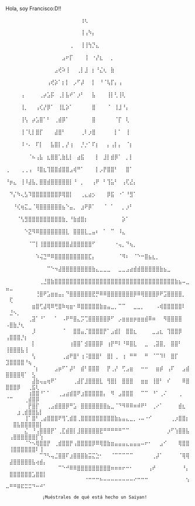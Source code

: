Hola, soy Francisco:D!!



⠀⠀⠀⠀⠀⠀⠀⠀⠀⠀⠀⠀⠀⠀⠀⠀⠀⠀⠀⠀⢰⢆⠀⠀⠀⠀⠀⠀⠀⠀⠀⠀⠀⠀⠀⠀⠀⠀⠀⠀⠀⠀⠀⠀⠀⠀⠀⠀⠀⠀⠀⠀⠀⠀⠀⠀⠀⠀⠀⠀
⠀⠀⠀⠀⠀⠀⠀⠀⠀⠀⠀⠀⠀⠀⠀⠀⠀⠀⠀⠀⢸⢠⠳⡄⠀⠀⠀⠀⠀⠀⠀⠀⠀⠀⠀⠀⠀⠀⠀⠀⠀⠀⠀⠀⠀⠀⠀⠀⠀⠀⠀⠀⠀⠀⠀⠀⠀⠀⠀⠀
⠀⠀⠀⠀⠀⠀⠀⠀⠀⠀⠀⠀⠀⠀⠀⠀⠀⢀⠀⠀⢸⢸⢳⡙⣄⠀⠀⠀⠀⠀⠀⠀⠀⠀⠀⠀⠀⠀⠀⠀⠀⠀⠀⠀⠀⠀⠀⠀⠀⠀⠀⠀⠀⠀⠀⠀⠀⠀⠀⠀
⠀⠀⠀⠀⠀⠀⠀⠀⠀⠀⠀⠀⠀⠀⠀⣠⠖⡏⠀⠀⠀⢸⠀⠐⡜⣆⠀⠀⡀⠀⠀⠀⠀⠀⠀⠀⠀⠀⠀⠀⠀⠀⠀⠀⠀⠀⠀⠀⠀⠀⠀⠀⠀⠀⠀⠀⠀⠀⠀⠀
⠀⠀⠀⠀⠀⠀⠀⠀⠀⠀⠀⠀⠀⣠⢞⠵⢸⠀⠀⢀⡇⣸⠀⡆⠘⣌⢆⠀⣷⠀⠀⠀⠀⠀⠀⠀⠀⠀⠀⠀⠀⠀⠀⠀⠀⠀⠀⠀⠀⠀⠀⠀⠀⠀⠀⠀⠀⠀⠀⠀
⠀⠀⠀⠀⠀⠀⠀⠀⠀⠀⠀⢠⢞⡵⠁⡆⡇⠀⡠⠋⡼⠀⠀⡇⠀⠘⠈⢧⡏⡄⢠⠀⠀⠀⠀⠀⠀⠀⠀⠀⠀⠀⠀⠀⠀⠀⠀⠀⠀⠀⠀⠀⠀⠀⠀⠀⠀⠀⠀⠀
⠀⠀⠀⠀⢠⠀⠀⠀⠀⢀⡴⣡⡯⠀⢀⡇⣧⠞⠁⡰⠃⠀⠀⣧⠀⠀⠀⢸⡇⢃⢸⢇⠀⠀⠀⠀⠀⠀⠀⠀⠀⠀⠀⠀⠀⠀⠀⠀⠀⠀⠀⠀⠀⠀⠀⠀⠀⠀⠀⠀
⠀⠀⠀⠀⢸⡀⠀⠀⢠⢎⡜⡿⠁⠀⢸⣇⡵⠁⠀⠀⠀⠀⠀⣿⠀⠀⠀⠈⠀⢸⣸⠘⡄⠀⠀⠀⠀⠀⠀⠀⠀⠀⠀⠀⠀⠀⠀⠀⠀⠀⠀⠀⠀⠀⠀⠀⠀⠀⠀⠀
⠀⠀⠀⠀⢸⢣⠀⡴⣡⣿⠁⠃⠀⢀⣾⡿⠁⠀⠀⠀⠀⠀⠀⣿⠀⠀⠀⠀⠀⠈⡏⠀⢇⠀⠀⠀⠀⠀⠀⠀⠀⠀⠀⠀⠀⠀⠀⠀⠀⠀⠀⠀⠀⠀⠀⠀⠀⠀⠀⠀
⠀⠀⠀⠀⢸⠈⢇⡇⣿⡏⠀⠀⠀⣼⣿⠃⠀⠀⠀⠀⢀⠇⡰⣿⠀⠀⠀⠀⠀⡇⠁⠀⢸⠀⠀⠀⠀⠀⠀⠀⠀⠀⠀⠀⠀⠀⠀⠀⠀⠀⠀⠀⠀⠀⠀⠀⠀⠀⠀⠀
⠀⠀⠀⠀⠸⠐⠄⠀⠏⡇⠀⠀⣧⣿⡇⡀⡜⢰⠀⠀⡘⡐⠁⠏⡆⠀⠀⡄⢠⡇⡄⠀⠈⡆⠀⠀⠀⠀⠀⠀⠀⠀⠀⠀⠀⠀⠀⠀⠀⠀⠀⠀⠀⠀⠀⠀⠀⠀⠀⠀
⠀⠀⠀⠀⠀⠀⠈⠦⢠⣧⠀⣆⣿⣿⢁⣷⣇⡇⠀⣴⣯⠀⠀⠀⡇⠀⣸⡇⣾⡿⠁⠀⡀⡇⠀⠀⠀⠀⠀⠀⠀⠀⠀⠀⠀⠀⠀⠀⠀⠀⠀⠀⠀⠀⠀⠀⠀⠀⠀⠀
⢀⠀⠀⠀⢀⢀⢠⠀⠸⣿⣆⢹⣿⣿⣾⣿⣿⣠⢾⠛⠁⠀⠀⠀⡇⡠⡟⣿⣿⠃⠀⠀⣿⠁⠀⠀⠀⠀⠀⠀⠀⠀⠀⠀⠀⠀⠀⠀⠀⠀⠀⠀⠀⠀⠀⠀⠀⠀⠀⠀
⠘⡶⣄⠀⢸⠸⣼⣧⡀⣿⣿⣾⣿⣿⣿⣿⣿⡇⠘⠀⡀⠀⠀⢠⠟⠀⠃⢹⣥⠃⠀⢠⢏⣜⡄⠀⠀⠀⠀⠀⠀⠀⠀⠀⠀⠀⠀⠀⠀⠀⠀⠀⠀⠀⠀⠀⠀⠀⠀⠀
⠀⠙⡌⠳⢄⣣⠹⣿⣿⣿⣿⣿⣿⣿⡿⢿⣿⡇⠀⠀⢀⣄⣴⡢⠀⠀⠀⡿⣯⠀⠐⠁⠘⣻⠁⠀⠀⠀⠀⠀⠀⠀⠀⠀⠀⠀⠀⠀⠀⠀⠀⠀⠀⠀⠀⠀⠀⠀⠀⠀
⠀⠀⠘⢎⢶⣍⣀⠈⢿⣿⣿⣿⣿⣿⣿⣦⠑⣤⡀⠀⣰⠟⡿⠁⠀⠀⠈⠀⠁⠀⠀⡀⡰⠃⠀⠀⠀⠀⠀⠀⠀⠀⠀⠀⠀⠀⠀⠀⠀⠀⠀⠀⠀⠀⠀⠀⠀⠀⠀⠀
⠀⠀⠀⠈⢣⣻⣿⣿⣿⣿⣿⣿⣿⣿⣿⣷⡀⠘⣷⣾⣿⡆⠀⠀⠀⠀⠀⠀⠀⠀⠀⡵⠁⠀⠀⠀⠀⠀⠀⠀⠀⠀⠀⠀⠀⠀⠀⠀⠀⠀⠀⠀⠀⠀⠀⠀⠀⠀⠀⠀
⠀⠀⠀⠀⠀⠑⣝⠻⠿⣿⣿⣿⣿⣿⣿⣿⣇⠀⣿⣿⣿⣇⣀⣤⠆⠀⠁⠀⠉⠀⠸⣄⠀⠀⠀⠀⠀⠀⠀⠀⠀⠀⠀⠀⠀⠀⠀⠀⠀⠀⠀⠀⠀⠀⠀⠀⠀⠀⠀⠀
⠀⠀⠀⠀⠀⠀⠈⠉⡇⢸⣿⣿⣿⣿⣿⣿⣿⣼⣿⣿⣿⣿⣿⠋⠀⠀⠀⠀⠀⠐⢤⡀⠙⢦⡀⠀⠀⠀⠀⠀⠀⠀⠀⠀⠀⠀⠀⠀⠀⠀⠀⠀⠀⠀⠀⠀⠀⠀⠀⠀
⠀⠀⠀⠀⠀⠀⠀⠀⠱⢬⣙⠛⠿⣿⣿⣿⣿⣿⣿⣿⣿⣿⣏⡄⠀⠀⠀⠀⠀⠀⠈⠻⠆⠀⠈⠑⠒⣿⣦⣆⡀⠀⠀⠀⠀⠀⠀⠀⠀⠀⠀⠀⠀⠀⠀⠀⠀⠀⠀⠀
⠀⠀⠀⠀⠀⠀⠀⠀⠀⠀⠀⠉⠑⠲⣼⣿⣿⣿⣿⣿⣿⣿⣿⣷⣄⣀⣀⣀⠀⠀⣀⣀⣠⣴⣾⣾⣿⣿⣿⣿⣿⣷⣦⣀⠀⠀⠀⠀⠀⠀⠀⠀⠀⠀⠀⠀⠀⠀⠀⠀
⠀⠀⠀⠀⠀⠀⠀⠀⠀⢀⣘⣿⣷⣿⣿⣿⣿⣿⣿⣿⣿⣿⣿⣿⣿⣿⣿⣿⣿⣿⣿⣿⣿⣿⣿⣿⣿⣿⣿⣿⣿⣿⣿⣿⣿⣷⣦⠤⣀⣤⣀⠀⠀⠀⠀⠀⠀⠀⠀⠀
⠀⠀⠀⠀⠀⠀⠀⠀⢘⣿⠟⣡⣶⣶⣤⡄⠙⣿⣿⣿⣿⣿⣿⣟⡛⠿⠿⣿⣿⣿⣿⣿⣿⣿⡿⠿⢿⣿⣿⣿⡿⠟⣩⣿⣿⣿⣿⡀⠀⠀⢏⠀⠀⠀⠀⠀⠀⠀⠀⠀
⠀⠀⠀⠀⠀⠀⠀⣶⣿⢋⣼⢿⠿⢛⣿⠷⢶⣶⠂⠿⣿⣿⣿⣿⣿⣷⣶⣤⣀⡀⠉⠉⠀⠀⣀⣀⡀⠀⠀⠀⠠⢾⣿⣿⣿⣿⣿⠇⠀⠀⣘⠢⡀⠀⠀⠀⠀⠀⠀⠀
⠀⠀⠀⠀⠀⠀⢀⣽⠁⠘⠁⠀⠀⠁⠀⠠⠟⠛⣿⣄⡩⢉⣿⣿⣿⣿⣿⡿⠋⠀⡠⣶⣶⣶⡶⣶⣶⣾⠿⠶⠀⠀⠻⣿⣿⣿⣿⠀⠀⠠⣿⣷⡘⢆⠀⠀⠀⠀⠀⠀
⠀⠀⠀⠀⠀⠀⠀⡸⠀⠀⠀⠀⠀⠀⠀⠈⠀⠀⣿⣿⣤⡈⣿⣿⣿⣿⡟⠁⣠⣾⡇⠀⣿⣿⣆⠀⠀⠀⠀⣀⣠⣆⠀⢹⣿⣿⡿⠀⠀⢠⣿⣿⣿⡘⡆⠀⠀⠀⠀⠀
⠀⠀⠀⠀⠀⠀⠀⡇⠀⠀⠀⠀⠀⠀⠀⠀⠀⢰⣿⣿⠁⣺⣿⣿⣿⡿⠀⢰⡟⠛⠇⠘⠿⣿⣇⠀⠀⣀⠀⢀⣽⣿⡀⠀⣿⣿⠃⠀⠀⢸⣿⣿⣿⣧⢸⠀⠀⠀⠀⠀
⠀⠀⠀⠀⠀⠀⠀⢣⠀⠀⠀⠀⠀⠀⠀⢀⣴⠟⣿⠃⢰⠨⣿⣿⣿⠃⠀⣿⡇⢀⠀⢰⠀⠛⠛⠀⠀⠛⠀⠈⠉⠹⠇⠀⣿⡏⠀⠀⠀⣹⣿⣿⣿⣿⠘⢦⠀⠀⠀⠀
⠀⠀⠀⠀⠀⠀⠀⠈⡆⠀⠀⠀⠀⣠⡶⠋⠁⡼⠃⠀⣾⠃⣿⣿⣿⠀⠀⡟⢀⡜⠀⢋⣠⣶⠀⠀⠒⠒⠀⠀⣶⡾⠀⢠⠏⠀⠀⣠⣾⣿⣿⣿⣿⢿⠁⠀⣣⠀⠀⠀
⠀⠀⠀⠀⠀⠀⠀⣼⣷⢤⣤⢶⠟⠁⠀⠀⠀⠀⢀⣼⡏⣸⣿⣿⣿⣇⠀⢻⣿⡇⠀⣿⣿⣿⠀⠀⣶⣶⠀⢸⣿⠃⠀⠎⠀⠀⠀⠿⣿⣿⣿⣿⡿⠀⠀⢀⣯⢇⠀⠀
⠀⠀⠀⠀⠀⠀⢰⣿⣿⠘⠁⠁⠀⠀⢀⣠⣴⣾⣿⠟⣰⣿⣿⣿⣿⣿⡄⠀⠻⠀⣠⣿⣿⣿⠀⠀⠉⠉⠀⠘⠁⢀⠌⠀⠀⠀⢀⠀⠀⠈⠉⠀⠀⠀⢀⣾⣿⡿⠀⠀
⠀⠀⠀⠀⠀⠀⡟⣿⡏⠀⠀⢀⣠⣾⣿⣿⡿⠛⣡⠀⣿⣿⣿⣿⣿⣿⣿⣦⣀⠈⠙⠻⠿⠿⠶⠾⠟⠃⠀⢀⠔⠁⠀⠀⠀⠀⣾⣆⠀⠀⠀⠀⣰⢀⣾⣿⣿⣧⡇⠀
⠀⠀⠀⠀⠀⢸⠁⣿⠃⢀⣴⣿⣿⣿⠟⢻⢁⣾⣿⢀⣿⣿⣿⣿⣿⣿⣿⣿⣿⣷⣦⣤⣄⣀⡀⠠⠤⠐⠊⠀⠀⠀⠀⠀⢀⡰⣿⣿⡆⠀⠀⣿⣧⣿⣿⣿⣿⣿⡇⠀
⠀⠀⠀⠀⠀⣌⠀⠘⢠⣿⣿⣿⡟⠁⢀⣏⣾⣿⡇⣸⣿⣿⣿⣿⣿⣟⠛⠛⠛⠛⠛⠉⠉⠀⠀⠀⠀⠀⠀⠀⠀⠀⠀⡰⠋⢱⣿⣿⣧⠀⢠⣿⣿⣿⣿⣿⣿⡏⢱⠀
⠀⠀⠀⠀⠀⠈⠑⠢⢿⣿⣿⡟⠀⢀⣾⣿⣿⡟⢠⣿⣿⣿⣿⡿⠿⢿⣿⣷⣶⣤⣤⣤⣄⣤⣤⣤⠤⠖⠂⠀⠀⣠⠊⠀⠀⠀⢿⣿⣿⠀⢸⣿⣿⣿⣿⣿⣿⠇⢸⠀
⠀⠀⠀⠀⠀⠀⠀⠀⠀⠉⠙⠣⢤⣈⣿⣿⠏⣰⣿⣿⣿⣷⣭⣍⣑⠂⠀⠀⠈⠉⠉⠉⠉⠉⠀⠀⠀⠀⠀⢀⡼⠁⠀⠀⠀⠀⠈⢿⢿⠀⣼⣿⣿⣿⣿⣿⣧⢴⣾⡄
⠀⠀⠀⠀⠀⠀⠀⠀⠀⠀⠀⠀⠀⠀⠉⠑⠚⠿⠿⣿⣿⣿⣿⣿⣿⣿⣿⣿⠶⠶⠶⠖⠒⠂⠀⠀⠀⠀⢠⠞⠀⠀⠀⠀⠀⠀⠀⠘⡄⠀⣿⣿⣿⣿⣿⣿⣡⣿⣿⡇
⠀⠀⠀⠀⠀⠀⠀⠀⠀⠀⠀⠀⠀⠀⠀⠀⠀⠀⠀⠀⠀⠈⠉⠉⠉⠓⠒⠒⠒⠒⠒⠒⠒⠒⠊⠉⠉⠉⠀⠀⠀⠀⠀⠀⠀⠀⠀⠀⠱⠤⠛⠛⠿⠯⠭⠭⠙⠒⠚⠁



                  ¡Muéstrales de qué está hecho un Saiyan!
